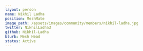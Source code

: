 ```yaml
---
layout: person
name: Nikhil Ladha
position: MeshMate
image_path: /assets/images/community/members/nikhil-ladha.jpg
twitter: NikhilLadha3
github: Nikhil-Ladha
blurb: Mesh Head
status: Active
---
```

